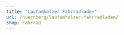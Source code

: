 ```yaml
---
title: "Laufamholzer Fahrradladen"
url: /nuernberg/laufamholzer-fahrradladen/
shop: Fahrrad
---
```

